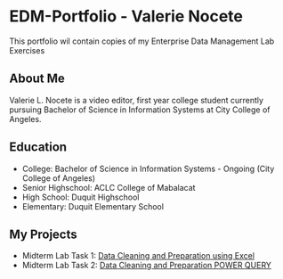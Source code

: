 # EDM-Portfolio - Valerie Nocete
This portfolio wil contain copies of my Enterprise Data Management Lab Exercises

## About Me
Valerie L. Nocete is a video editor, first year college student currently pursuing Bachelor of Science in Information Systems at City College of Angeles.

## Education
- College: Bachelor of Science in Information Systems - Ongoing (City College of Angeles)
- Senior Highschool: ACLC College of Mabalacat
- High School: Duquit Highschool
- Elementary: Duquit Elementary School


## My Projects
- Midterm Lab Task 1: [Data Cleaning and Preparation using Excel]()
- Midterm Lab Task 2: [Data Cleaning and Preparation POWER QUERY]() 
